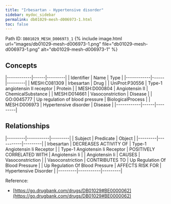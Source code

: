 ```yaml
---
title: "Irbesartan - Hypertensive disorder"
sidebar: mydoc_sidebar
permalink: db01029-mesh-d006973-1.html
toc: false 
---
```



Path ID: `DB01029_MESH_D006973_1`
{% include image.html url="images/db01029-mesh-d006973-1.png" file="db01029-mesh-d006973-1.png" alt="db01029-mesh-d006973-1" %}

## Concepts

|------------|------|---------|
| Identifier | Name | Type    |
|------------|------|---------|
| MESH:C081309 | Irbesartan | Drug |
| UniProt:P30556 | Type-1 angiotensin II receptor | Protein |
| MESH:D000804 | Angiotensin II | ChemicalSubstance |
| MESH:D014661 | Vasoconstriction | Disease |
| GO:0045777 | Up regulation of blood pressure | BiologicalProcess |
| MESH:D006973 | Hypertensive disorder | Disease |
|------------|------|---------|

## Relationships

|---------|-----------|---------|
| Subject | Predicate | Object  |
|---------|-----------|---------|
| Irbesartan | DECREASES ACTIVITY OF | Type-1 Angiotensin Ii Receptor |
| Type-1 Angiotensin Ii Receptor | POSITIVELY CORRELATED WITH | Angiotensin Ii |
| Angiotensin Ii | CAUSES | Vasoconstriction |
| Vasoconstriction | CONTRIBUTES TO | Up Regulation Of Blood Pressure |
| Up Regulation Of Blood Pressure | AFFECTS RISK FOR | Hypertensive Disorder |
|---------|-----------|---------|

Reference: 
  - [https://go.drugbank.com/drugs/DB01029#BE0000062](https://go.drugbank.com/drugs/DB01029#BE0000062)
